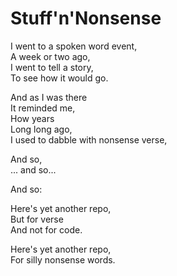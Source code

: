 # Stuff'n'Nonsense

I went to a spoken word event,  
A week or two ago,  
I went to tell a story,  
To see how it would go.  
  
And as I was there  
It reminded me,  
How years  
Long long ago,  
I used to dabble with nonsense verse,  
  
And so,  
... and so...  
  
And so:  
  
Here's yet another repo,  
But for verse  
And not for code.  
  
Here's yet another repo,  
For silly nonsense words.  
